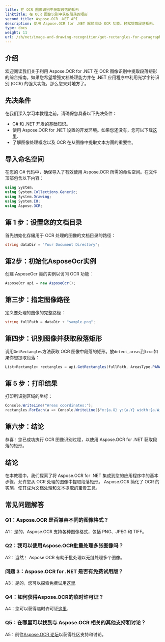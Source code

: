 ```yaml
---
title: 在 OCR 图像识别中获取段落的矩形
linktitle: 在 OCR 图像识别中获取段落的矩形
second_title: Aspose.OCR .NET API
description: 使用 Aspose.OCR for .NET 解锁高级 OCR 功能。轻松提取段落矩形。
type: docs
weight: 11
url: /zh/net/image-and-drawing-recognition/get-rectangles-for-paragraphs/
---
```

## 介绍

欢迎阅读我们关于利用 Aspose.OCR for .NET 在 OCR 图像识别中提取段落矩形的综合指南。如果您希望增强文档处理能力并在 .NET 应用程序中利用光学字符识别 (OCR) 的强大功能，那么您来对地方了。

## 先决条件

在我们深入学习本教程之前，请确保您具备以下先决条件：

- C# 和 .NET 开发的基础知识。
- 使用 Aspose.OCR for .NET 设置的开发环境。如果您还没有，您可以下载[这里](https://releases.aspose.com/ocr/net/).
- 了解图像处理概念以及 OCR 在从图像中提取文本方面的重要性。

## 导入命名空间

在您的 C# 代码中，确保导入了有效使用 Aspose.OCR 所需的命名空间。在文件顶部包含以下内容：

```csharp
using System;
using System.Collections.Generic;
using System.Drawing;
using System.IO;
using Aspose.OCR;
```

## 第 1 步：设置您的文档目录

首先初始化存储用于 OCR 处理的图像的文档目录的路径：

```csharp
string dataDir = "Your Document Directory";
```

## 第2步：初始化AsposeOcr实例

创建 AsposeOcr 类的实例以访问 OCR 功能：

```csharp
AsposeOcr api = new AsposeOcr();
```

## 第三步：指定图像路径

定义要处理的图像的完整路径：

```csharp
string fullPath = dataDir + "sample.png";
```

## 第四步：识别图像并获取段落矩形

调用`GetRectangles`方法获取 OCR 图像中段落的矩形。放`detect_areas`到`true`如果你想提取段落：

```csharp
List<Rectangle> rectangles = api.GetRectangles(fullPath, AreasType.PARAGRAPHS, true);
```

## 第 5 步：打印结果

打印所识别区域的坐标：

```csharp
Console.WriteLine("Areas coordinates:");
rectangles.ForEach(a => Console.WriteLine($"x:{a.X} y:{a.Y} width:{a.Width} height:{a.Height}"));
```

## 第六步：结论

恭喜！您已成功执行 OCR 图像识别过程，以使用 Aspose.OCR for .NET 获取段落的矩形。

## 结论

在本教程中，我们探索了将 Aspose.OCR for .NET 集成到您的应用程序中的基本步骤，允许您从 OCR 处理的图像中提取段落矩形。 Aspose.OCR 简化了 OCR 的实施，使其成为文档处理和文本提取的宝贵工具。

## 常见问题解答

### Q1：Aspose.OCR 是否兼容不同的图像格式？

A1：是的，Aspose.OCR 支持各种图像格式，包括 PNG、JPEG 和 TIFF。

### Q2：我可以使用Aspose.OCR批量处理多张图像吗？

A2：当然！ Aspose.OCR 有助于批处理以无缝处理多个图像。

### 问题 3：Aspose.OCR for .NET 是否有免费试用版？

 A3：是的，您可以探索免费试用[这里](https://releases.aspose.com/).

### Q4：如何获得Aspose.OCR的临时许可证？

A4：您可以获得临时许可证[这里](https://purchase.aspose.com/temporary-license/).

### Q5：在哪里可以找到与 Aspose.OCR 相关的其他支持和讨论？

 A5：前往[Aspose.OCR 论坛](https://forum.aspose.com/c/ocr/16)以获得社区支持和讨论。